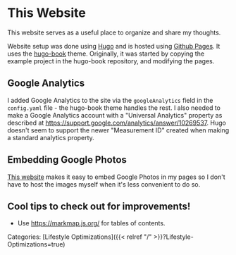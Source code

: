 # This Website

This website serves as a useful place to organize and share my thoughts.

Website setup was done using
[Hugo](https://gohugo.io/getting-started/quick-start) and is hosted using
[Github Pages](https://pages.github.com/).  It uses the
[hugo-book](https://github.com/alex-shpak/hugo-book) theme.  Originally, it was
started by copying the example project in the hugo-book repository, and
modifying the pages.  

## Google Analytics

I added Google Analytics to the site via the `googleAnalytics` field in the
`config.yaml` file - the hugo-book theme handles the rest.
I also needed to make a Google Analytics account with a "Universal Analytics"
property as described at https://support.google.com/analytics/answer/10269537.
Hugo doesn't seem to support the newer "Measurement ID" created when making a
standard analytics property.

## Embedding Google Photos

[This website](https://www.labnol.org/embed/google/photos/) makes it easy to
embed Google Photos in my pages so I don't have to host the images myself when
it's less convenient to do so.

## Cool tips to check out for improvements!

  - Use https://markmap.js.org/ for tables of contents.

Categories: [Lifestyle Optimizations]({{< relref "/" >}}?Lifestyle-Optimizations=true)